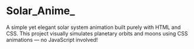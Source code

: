 # Solar_Anime_
A simple yet elegant solar system animation built purely with HTML and CSS. This project visually simulates planetary orbits and moons using CSS animations — no JavaScript involved!
